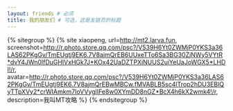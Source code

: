 ```yaml
---
layout: friends # 必须
title: 我的朋友们 # 可选，这是友链页的标题
---
```

{% sitegroup %}
{% site xiaopeng, url=http://mt2.larva.fun, screenshot=http://r.photo.store.qq.com/psc?/V539H6Yt0ZWMjP0YKS3a36LAS62PKgGv/TmEUgtj9EK6.7V8ajmQrEB6UUxeTTo6Sa3BG30ZjNWy5VYtR*dvY4JWn0lfDuGHIVxHGk7J*KOx42UaDZTPXiNUUS2uiYeUaJoWGX5*LHDI!/r, avatar=http://r.photo.store.qq.com/psc?/V539H6Yt0ZWMjP0YKS3a36LAS62PKgGv/TmEUgtj9EK6.7V8ajmQrEBwMBCw.fMVABLB5sc4lTrop2hDU3EBlQyTTpXVy2*crWIAmkm7IoVVyglIFe8w0XYmDD8nGZ*BcX4h6kX2wmk4!/r, description=我叫MT攻略 %}
{% endsitegroup %}
